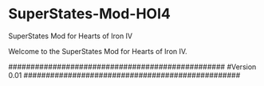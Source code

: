 # SuperStates-Mod-HOI4
SuperStates Mod for Hearts of Iron IV

Welcome to the SuperStates Mod for Hearts of Iron IV.

#################################################
#Version 0.01
#################################################